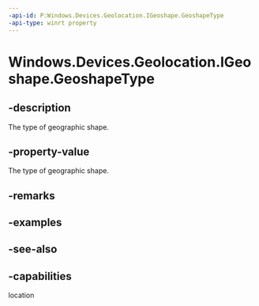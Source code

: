 ```yaml
---
-api-id: P:Windows.Devices.Geolocation.IGeoshape.GeoshapeType
-api-type: winrt property
---
```


<!-- Property syntax
public Windows.Devices.Geolocation.GeoshapeType GeoshapeType { get; }
-->

# Windows.Devices.Geolocation.IGeoshape.GeoshapeType

## -description
The type of geographic shape.

## -property-value
The type of geographic shape.

## -remarks

## -examples

## -see-also

## -capabilities
location
